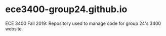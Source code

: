 # ece3400-group24.github.io
ECE 3400 Fall 2019: Repository used to manage code for group 24's 3400 website. 
